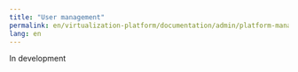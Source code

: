 ```yaml
---
title: "User management"
permalink: en/virtualization-platform/documentation/admin/platform-management/access-control/user-management.html
lang: en
---
```


In development
